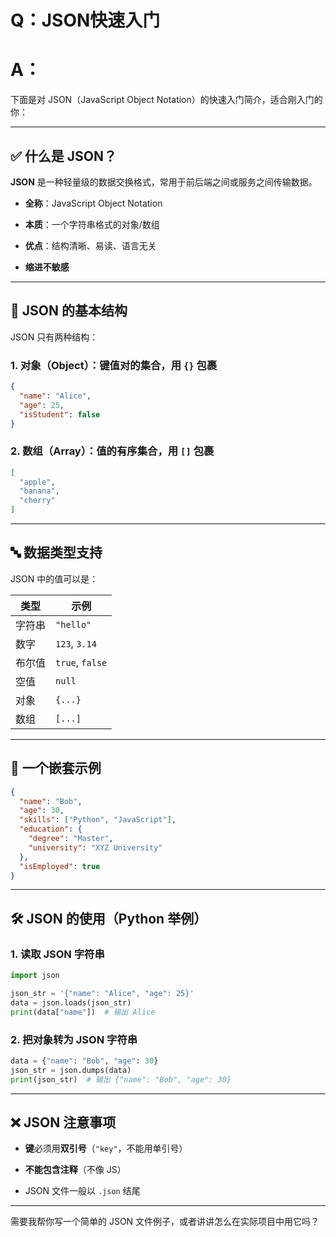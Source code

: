 # Q：JSON快速入门
# A：
下面是对 JSON（JavaScript Object Notation）的快速入门简介，适合刚入门的你：

---

## ✅ 什么是 JSON？

**JSON** 是一种轻量级的数据交换格式，常用于前后端之间或服务之间传输数据。

- **全称**：JavaScript Object Notation
    
- **本质**：一个字符串格式的对象/数组
    
- **优点**：结构清晰、易读、语言无关
- **缩进不敏感**
---

## 🧱 JSON 的基本结构

JSON 只有两种结构：

### 1. **对象（Object）**：键值对的集合，用 `{}` 包裹

```json
{
  "name": "Alice",
  "age": 25,
  "isStudent": false
}
```

### 2. **数组（Array）**：值的有序集合，用 `[]` 包裹

```json
[
  "apple",
  "banana",
  "cherry"
]
```

---

## 🔤 数据类型支持

JSON 中的值可以是：

|类型|示例|
|---|---|
|字符串|`"hello"`|
|数字|`123`, `3.14`|
|布尔值|`true`, `false`|
|空值|`null`|
|对象|`{...}`|
|数组|`[...]`|

---

## 🧪 一个嵌套示例

```json
{
  "name": "Bob",
  "age": 30,
  "skills": ["Python", "JavaScript"],
  "education": {
    "degree": "Master",
    "university": "XYZ University"
  },
  "isEmployed": true
}
```

---

## 🛠 JSON 的使用（Python 举例）

### 1. **读取 JSON 字符串**

```python
import json

json_str = '{"name": "Alice", "age": 25}'
data = json.loads(json_str)
print(data["name"])  # 输出 Alice
```

### 2. **把对象转为 JSON 字符串**

```python
data = {"name": "Bob", "age": 30}
json_str = json.dumps(data)
print(json_str)  # 输出 {"name": "Bob", "age": 30}
```

---

## ❌ JSON 注意事项

- **键**必须用**双引号**（`"key"`，不能用单引号）
    
- **不能包含注释**（不像 JS）
    
- JSON 文件一般以 `.json` 结尾
    

---

需要我帮你写一个简单的 JSON 文件例子，或者讲讲怎么在实际项目中用它吗？